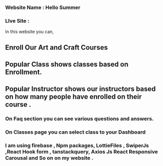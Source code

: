### Website Name : Hello Summer 
### LIve Site : 
 In this website you can,
 ## Enroll Our Art and Craft Courses
 ## Popular Class shows classes based on  Enrollment.
 ## Popular Instructor shows our instructors based on  how many people have enrolled on their course .
 ### On Faq section you can see various questions and answers.
 ### On Classes page you can select class to your Dashboard


  ### I am using firebase , Npm packages, LottieFiles , SwiperJs ,React Hook form , tanstackquery, Axios Js React Responsive Carousal and So on on my website .
